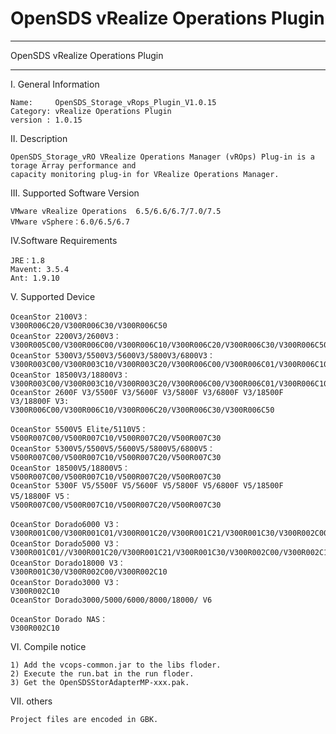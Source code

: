 # OpenSDS vRealize Operations Plugin 

**********************************************************************************
OpenSDS vRealize Operations Plugin 
**********************************************************************************

I. General Information 

    Name:     OpenSDS_Storage_vRops_Plugin_V1.0.15
    Category: vRealize Operations Plugin
    version : 1.0.15
    
II. Description

	OpenSDS_Storage_vRO VRealize Operations Manager (vROps) Plug-in is a torage Array performance and 
	capacity monitoring plug-in for VRealize Operations Manager.

III. Supported Software Version
    
    VMware vRealize Operations  6.5/6.6/6.7/7.0/7.5
    VMware vSphere：6.0/6.5/6.7

    
IV.Software Requirements
    
    JRE：1.8
    Mavent: 3.5.4
    Ant: 1.9.10
    
V. Supported Device

    OceanStor 2100V3：
    V300R006C20/V300R006C30/V300R006C50 
    OceanStor 2200V3/2600V3：
    V300R005C00/V300R006C00/V300R006C10/V300R006C20/V300R006C30/V300R006C50
    OceanStor 5300V3/5500V3/5600V3/5800V3/6800V3：
    V300R003C00/V300R003C10/V300R003C20/V300R006C00/V300R006C01/V300R006C10/V300R006C20/V300R006C30/V300R006C50
    OceanStor 18500V3/18800V3：
    V300R003C00/V300R003C10/V300R003C20/V300R006C00/V300R006C01/V300R006C10/V300R006C20/V300R006C30/V300R006C50
    OceanStor 2600F V3/5500F V3/5600F V3/5800F V3/6800F V3/18500F V3/18800F V3:
    V300R006C00/V300R006C10/V300R006C20/V300R006C30/V300R006C50
    
    OceanStor 5500V5 Elite/5110V5：
    V500R007C00/V500R007C10/V500R007C20/V500R007C30
    OceanStor 5300V5/5500V5/5600V5/5800V5/6800V5：
    V500R007C00/V500R007C10/V500R007C20/V500R007C30
    OceanStor 18500V5/18800V5：
    V500R007C00/V500R007C10/V500R007C20/V500R007C30
    OceanStor 5300F V5/5500F V5/5600F V5/5800F V5/6800F V5/18500F V5/18800F V5：
    V500R007C00/V500R007C10/V500R007C20/V500R007C30
    
    OceanStor Dorado6000 V3：
    V300R001C00/V300R001C01/V300R001C20/V300R001C21/V300R001C30/V300R002C00/V300R002C10
    OceanStor Dorado5000 V3：
    V300R001C01//V300R001C20/V300R001C21/V300R001C30/V300R002C00/V300R002C10
    OceanStor Dorado18000 V3：
    V300R001C30/V300R002C00/V300R002C10
    OceanStor Dorado3000 V3：
    V300R002C10
    OceanStor Dorado3000/5000/6000/8000/18000/ V6
    
    OceanStor Dorado NAS：
    V300R002C10
    
VI. Compile notice

    1) Add the vcops-common.jar to the libs floder.
    2) Execute the run.bat in the run floder.
    3) Get the OpenSDSStorAdapterMP-xxx.pak.
   
VII. others 
    
    Project files are encoded in GBK.

  

   